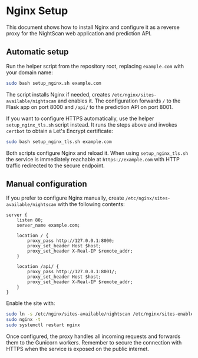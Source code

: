 # Nginx Setup

This document shows how to install Nginx and configure it as a reverse proxy for the NightScan web application and prediction API.

## Automatic setup

Run the helper script from the repository root, replacing `example.com` with your domain name:

```bash
sudo bash setup_nginx.sh example.com
```

The script installs Nginx if needed, creates `/etc/nginx/sites-available/nightscan` and enables it. The configuration forwards `/` to the Flask app on port 8000 and `/api/` to the prediction API on port 8001.

If you want to configure HTTPS automatically, use the helper `setup_nginx_tls.sh` script instead. It runs the steps above and invokes `certbot` to obtain a Let's Encrypt certificate:

```bash
sudo bash setup_nginx_tls.sh example.com
```

Both scripts configure Nginx and reload it. When using `setup_nginx_tls.sh` the service is immediately reachable at `https://example.com` with HTTP traffic redirected to the secure endpoint.

## Manual configuration

If you prefer to configure Nginx manually, create `/etc/nginx/sites-available/nightscan` with the following contents:

```nginx
server {
    listen 80;
    server_name example.com;

    location / {
        proxy_pass http://127.0.0.1:8000;
        proxy_set_header Host $host;
        proxy_set_header X-Real-IP $remote_addr;
    }

    location /api/ {
        proxy_pass http://127.0.0.1:8001/;
        proxy_set_header Host $host;
        proxy_set_header X-Real-IP $remote_addr;
    }
}
```

Enable the site with:

```bash
sudo ln -s /etc/nginx/sites-available/nightscan /etc/nginx/sites-enabled/nightscan
sudo nginx -t
sudo systemctl restart nginx
```

Once configured, the proxy handles all incoming requests and forwards them to the Gunicorn workers. Remember to secure the connection with HTTPS when the service is exposed on the public internet.

